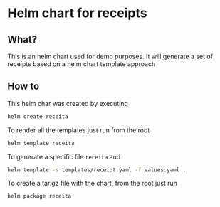 # Helm chart for receipts

## What?

This is an helm chart used for demo purposes. It will generate a set of receipts based on a helm chart template approach

## How to

This helm char was created by executing 
```sh
helm create receita
```

To render all the templates just run from the root 
```sh
helm template receita
```

To generate a specific file `receita` and 

```sh
helm template -s templates/receipt.yaml -f values.yaml .
```

To create a tar.gz file with the chart, from the root just run

```sh
helm package receita
```
